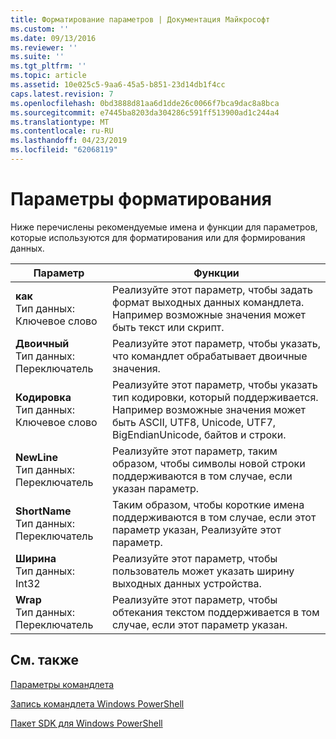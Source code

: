 ```yaml
---
title: Форматирование параметров | Документация Майкрософт
ms.custom: ''
ms.date: 09/13/2016
ms.reviewer: ''
ms.suite: ''
ms.tgt_pltfrm: ''
ms.topic: article
ms.assetid: 10e025c5-9aa6-45a5-b851-23d14db1f4cc
caps.latest.revision: 7
ms.openlocfilehash: 0bd3888d81aa6d1dde26c0066f7bca9dac8a8bca
ms.sourcegitcommit: e7445ba8203da304286c591ff513900ad1c244a4
ms.translationtype: MT
ms.contentlocale: ru-RU
ms.lasthandoff: 04/23/2019
ms.locfileid: "62068119"
---
```

# <a name="format-parameters"></a>Параметры форматирования

Ниже перечислены рекомендуемые имена и функции для параметров, которые используются для форматирования или для формирования данных.

|Параметр|Функции|
|---|---|
|**как**<br>Тип данных: Ключевое слово|Реализуйте этот параметр, чтобы задать формат выходных данных командлета. Например возможные значения может быть текст или скрипт.|
|**Двоичный**<br>Тип данных: Переключатель|Реализуйте этот параметр, чтобы указать, что командлет обрабатывает двоичные значения.|
|**Кодировка**<br>Тип данных: Ключевое слово|Реализуйте этот параметр, чтобы указать тип кодировки, который поддерживается. Например возможные значения может быть ASCII, UTF8, Unicode, UTF7, BigEndianUnicode, байтов и строки.|
|**NewLine**<br>Тип данных: Переключатель|Реализуйте этот параметр, таким образом, чтобы символы новой строки поддерживаются в том случае, если указан параметр.|
|**ShortName**<br>Тип данных: Переключатель|Таким образом, чтобы короткие имена поддерживаются в том случае, если этот параметр указан, Реализуйте этот параметр.|
|**Ширина**<br>Тип данных: Int32|Реализуйте этот параметр, чтобы пользователь может указать ширину выходных данных устройства.|
|**Wrap**<br>Тип данных: Переключатель|Реализуйте этот параметр, чтобы обтекания текстом поддерживается в том случае, если этот параметр указан.|
## <a name="see-also"></a>См. также

[Параметры командлета](./cmdlet-parameters.md)

[Запись командлета Windows PowerShell](./writing-a-windows-powershell-cmdlet.md)

[Пакет SDK для Windows PowerShell](../windows-powershell-reference.md)
